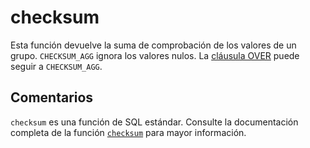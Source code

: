 ﻿---
SidebarGroup: "Funciones de sistema"
Autogenerated: true
---

# checksum

Esta función devuelve la suma de comprobación de los valores de un grupo. `CHECKSUM_AGG` ignora los valores nulos. La [cláusula OVER](../../t-sql/queries/select-over-clause-transact-sql.md) puede seguir a `CHECKSUM_AGG`.

## Comentarios 

`checksum` es una función de SQL estándar. Consulte la documentación completa de la función [`checksum`](https://learn.microsoft.com/es-es/sql/t-sql/functions/checksum-transact-sql) para mayor información.
